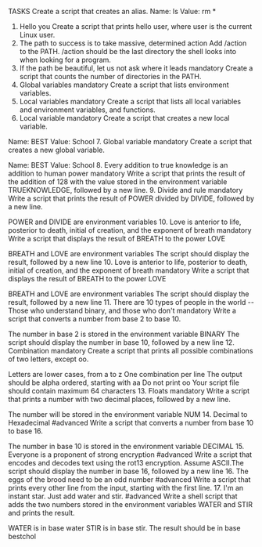 TASKS
Create a script that creates an alias.
Name: ls
Value: rm *
1. Hello you
Create a script that prints hello user, where user is the current Linux user.
2. The path to success is to take massive, determined action
Add /action to the PATH. /action should be the last directory the shell looks into when looking for a program.
3. If the path be beautiful, let us not ask where it leads
mandatory
Create a script that counts the number of directories in the PATH.
4. Global variables
mandatory
Create a script that lists environment variables.
5. Local variables
mandatory
Create a script that lists all local variables and environment variables, and functions.
6. Local variable
mandatory
Create a script that creates a new local variable.

Name: BEST
Value: School
7. Global variable
mandatory
Create a script that creates a new global variable.

Name: BEST
Value: School
8. Every addition to true knowledge is an addition to human power
mandatory
Write a script that prints the result of the addition of 128 with the value stored in the environment variable TRUEKNOWLEDGE, followed by a new line.
9. Divide and rule
mandatory
Write a script that prints the result of POWER divided by DIVIDE, followed by a new line.

POWER and DIVIDE are environment variables
10. Love is anterior to life, posterior to death, initial of creation, and the exponent of breath
mandatory
Write a script that displays the result of BREATH to the power LOVE

BREATH and LOVE are environment variables
The script should display the result, followed by a new line
10. Love is anterior to life, posterior to death, initial of creation, and the exponent of breath
mandatory
Write a script that displays the result of BREATH to the power LOVE

BREATH and LOVE are environment variables
The script should display the result, followed by a new line
11. There are 10 types of people in the world -- Those who understand binary, and those who don't
mandatory
Write a script that converts a number from base 2 to base 10.

The number in base 2 is stored in the environment variable BINARY
The script should display the number in base 10, followed by a new line
12. Combination
mandatory
Create a script that prints all possible combinations of two letters, except oo.

Letters are lower cases, from a to z
One combination per line
The output should be alpha ordered, starting with aa
Do not print oo
Your script file should contain maximum 64 characters
13. Floats
mandatory
Write a script that prints a number with two decimal places, followed by a new line.

The number will be stored in the environment variable NUM
14. Decimal to Hexadecimal
#advanced
Write a script that converts a number from base 10 to base 16.

The number in base 10 is stored in the environment variable DECIMAL
15. Everyone is a proponent of strong encryption
#advanced
Write a script that encodes and decodes text using the rot13 encryption. Assume ASCII.The script should display the number in base 16, followed by a new line
16. The eggs of the brood need to be an odd number
#advanced
Write a script that prints every other line from the input, starting with the first line.
17. I'm an instant star. Just add water and stir.
#advanced
Write a shell script that adds the two numbers stored in the environment variables WATER and STIR and prints the result.

WATER is in base water
STIR is in base stir.
The result should be in base bestchol

